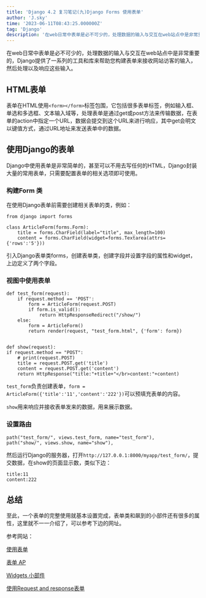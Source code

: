 ```yaml
---
title: 'Django 4.2 复习笔记(九)Django Forms 使用表单'
author: 'J.sky'
time: '2023-06-11T08:43:25.000000Z'
tag: 'Django'
description: '在web日常中表单是必不可少的，处理数据的输入与交互在web站点中是非常重要的，Django提供了一系列的工具和库来帮助您构建表单来接收网站访客的输入，然后处理以及响应这些输入。'
---
```

在web日常中表单是必不可少的，处理数据的输入与交互在web站点中是非常重要的，Django提供了一系列的工具和库来帮助您构建表单来接收网站访客的输入，然后处理以及响应这些输入。

## HTML表单

表单在HTML使用`<form></form>`标签包围，它包括很多表单标签，例如输入框、单选和多选框、文本输入域等，处理表单是通过get或post方法来传输数据，在表单的action中指定一个URL，数据会提交到这个URL来进行响应，其中get会明文以键值方式，通过URL地址来发送表单中的数据。

## 使用Django的表单

Django中使用表单是非常简单的，甚至可以不用去写任何的HTML，Django封装大量的常用表单，只需要配置表单的相关选项即可使用。

### 构建Form 类

在使用Django表单前需要创建相关表单的类，例如：

    from django import forms

    class ArticleForm(forms.Form):
        title = forms.CharField(label="title", max_length=100)
        content = forms.CharField(widget=forms.Textarea(attrs={'rows':'5'}))

引入Django表单类forms，创建表单类，创建字段并设置字段的属性和widget，上边定义了两个字段。

### 视图中使用表单


    def test_form(request):
        if request.method == 'POST':
            form = ArticleForm(request.POST)
            if form.is_valid():
                return HttpResponseRedirect("/show/")
        else:
            form = ArticleForm()
            return render(request, "test_form.html", {'form': form})


    def show(request):
    if request.method == "POST":
        # print(request.POST)
        title = request.POST.get('title')
        content = request.POST.get('content')
        return HttpResponse("title:"+title+"</br>content:"+content)


`test_form`负责创建表单，`form = ArticleForm({'title':'11','content':'222'})`可以预填充表单的内容。

`show`用来响应并接收表单发来的数据，用来展示数据。

### 设置路由

    path("test_form/", views.test_form, name="test_form"),
    path("show/", views.show, name="show"),

然后运行Django的服务器，打开`http://127.0.0.1:8000/myapp/test_form/`，提交数据，在show的页面显示数，类似下边：

    title:11
    content:222

## 总结

至此，一个表单的完整使用就基本设置完成，表单类和飙到的小部件还有很多的属性，这里就不一一介绍了，可以参考下边的网址。

参考网站：

[使用表单](https://docs.djangoproject.com/zh-hans/4.2/topics/forms/)

[表单 AP](https://docs.djangoproject.com/zh-hans/4.2/ref/forms/api/)

[Widgets 小部件](https://docs.djangoproject.com/en/4.2/ref/forms/widgets/)

[使用Request and response表单](https://docs.djangoproject.com/en/4.2/ref/request-response/)
